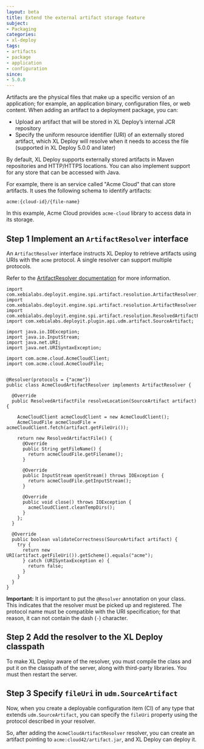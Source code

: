 ```yaml
---
layout: beta
title: Extend the external artifact storage feature
subject:
- Packaging
categories:
- xl-deploy
tags:
- artifacts
- package
- application
- configuration
since:
- 5.0.0
---
```


Artifacts are the physical files that make up a specific version of an application; for example, an application binary, configuration files, or web content. When adding an artifact to a deployment package, you can:

* Upload an artifact that will be stored in XL Deploy’s internal JCR repository
* Specify the uniform resource identifier (URI) of an externally stored artifact, which XL Deploy will resolve when it needs to access the file (supported in XL Deploy 5.0.0 and later)

By default, XL Deploy supports externally stored artifacts in Maven repositories and HTTP/HTTPS locations. You can also implement support for any store that can be accessed with Java.

For example, there is an service called "Acme Cloud" that can store artifacts. It uses the following schema to identify artifacts:

    acme:{cloud-id}/{file-name}

In this example, Acme Cloud provides `acme-cloud` library to access data in its storage.

## Step 1 Implement an `ArtifactResolver` interface

An `ArtifactResolver` interface instructs XL Deploy to retrieve artifacts using URIs with the `acme` protocol. A single resolver can support multiple protocols.

Refer to the [ArtifactResolver documentation](http://docs.xebialabs.com/releases/latest/xl-deploy/javadoc/engine-spi/com/xebialabs/deployit/engine/spi/artifact/resolution/ArtifactResolver.html) for more information.

    import com.xebialabs.deployit.engine.spi.artifact.resolution.ArtifactResolver;
    import com.xebialabs.deployit.engine.spi.artifact.resolution.ArtifactResolver.Resolver;
    import com.xebialabs.deployit.engine.spi.artifact.resolution.ResolvedArtifactFile;
    import com.xebialabs.deployit.plugin.api.udm.artifact.SourceArtifact;

    import java.io.IOException;
    import java.io.InputStream;
    import java.net.URI;
    import java.net.URISyntaxException;

    import com.acme.cloud.AcmeCloudClient;
    import com.acme.cloud.AcmeCloudFile;


    @Resolver(protocols = {"acme"})
    public class AcmeCloudArtifactResolver implements ArtifactResolver {

      @Override
      public ResolvedArtifactFile resolveLocation(SourceArtifact artifact) {

        AcmeCloudClient acmeCloudClient = new AcmeCloudClient();
        AcmeCloudFile acmeCloudFile = acmeCloudClient.fetch(artifact.getFileUri());

        return new ResolvedArtifactFile() {
          @Override
          public String getFileName() {
            return acmeCloudFile.getFilename();
          }

          @Override
          public InputStream openStream() throws IOException {
            return acmeCloudFile.getInputStream();
          }

          @Override
          public void close() throws IOException {
            acmeCloudClient.cleanTempDirs();
          }
        };
      }

      @Override
      public boolean validateCorrectness(SourceArtifact artifact) {
        try {
          return new URI(artifact.getFileUri()).getScheme().equals("acme");
          } catch (URISyntaxException e) {
            return false;
          }
        }
      }
    }

**Important:** It is important to put the `@Resolver` annotation on your class. This indicates that the resolver must be picked up and registered. The protocol name must be compatible with the URI specification; for that reason, it can not contain the dash (`-`) character.

## Step 2 Add the resolver to the XL Deploy classpath

To make XL Deploy aware of the resolver, you must compile the class and put it on the classpath of the server, along with third-party libraries. You must then restart the server.

## Step 3 Specify `fileUri` in `udm.SourceArtifact`

Now, when you create a deployable configuration item (CI) of any type that extends `udm.SourceArtifact`, you can specify the `fileUri` property using the protocol described in your resolver.

So, after adding the `AcmeCloudArtifactResolver` resolver, you can create an artifact pointing to `acme:cloud42/artifact.jar`, and XL Deploy can deploy it.
